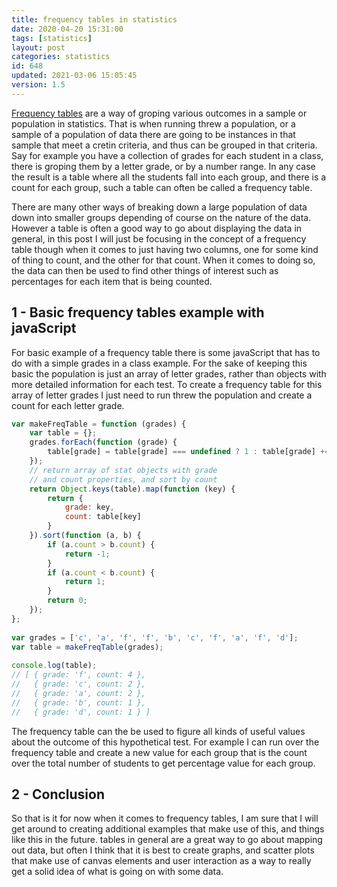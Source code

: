 ```yaml
---
title: frequency tables in statistics
date: 2020-04-20 15:31:00
tags: [statistics]
layout: post
categories: statistics
id: 648
updated: 2021-03-06 15:05:45
version: 1.5
---
```


[Frequency tables](https://en.wikipedia.org/wiki/Frequency_distribution) are a way of groping various outcomes in a sample or population in statistics. That is when running threw a population, or a sample of a population of data there are going to be instances in that sample that meet a cretin criteria, and thus can be grouped in that criteria. Say for example you have a collection of grades for each student in a class, there is groping them by a letter grade, or by a number range. In any case the result is a table where all the students fall into each group, and there is a count for each group, such a table can often be called a frequency table.

There are many other ways of breaking down a large population of data down into smaller groups depending of course on the nature of the data. However a table is often a good way to go about displaying the data in general, in this post I will just be focusing in the concept of a frequency table though when it comes to just having two columns, one for some kind of thing to count, and the other for that count. When it comes to doing so, the data can then be used to find other things of interest such as percentages for each item that is being counted.

<!-- more -->

## 1 - Basic frequency tables example with javaScript

For  basic example of a frequency table there is some javaScript that has to do with a simple grades in a class example. For the sake of keeping this basic the population is just an array of letter grades, rather than objects with more detailed information for each test. To create a frequency table for this array of letter grades I just need to run threw the population and create a count for each letter grade.

```js
var makeFreqTable = function (grades) {
    var table = {};
    grades.forEach(function (grade) {
        table[grade] = table[grade] === undefined ? 1 : table[grade] += 1;
    });
    // return array of stat objects with grade
    // and count properties, and sort by count
    return Object.keys(table).map(function (key) {
        return {
            grade: key,
            count: table[key]
        }
    }).sort(function (a, b) {
        if (a.count > b.count) {
            return -1;
        }
        if (a.count < b.count) {
            return 1;
        }
        return 0;
    });
};
 
var grades = ['c', 'a', 'f', 'f', 'b', 'c', 'f', 'a', 'f', 'd'];
var table = makeFreqTable(grades);
 
console.log(table);
// [ { grade: 'f', count: 4 },
//   { grade: 'c', count: 2 },
//   { grade: 'a', count: 2 },
//   { grade: 'b', count: 1 },
//   { grade: 'd', count: 1 } ] 
```

The frequency table can the be used to figure all kinds of useful values about the outcome of this hypothetical test. For example I can run over the frequency table and create a new value for each group that is the count over the total number of students to get percentage value for each group.

## 2 - Conclusion

So that is it for now when it comes to frequency tables, I am sure that I will get around to creating additional examples that make use of this, and things like this in the future. tables in general are a great way to go about mapping out data, but often I think that it is best to create graphs, and scatter plots that make use of canvas elements and user interaction as a way to really get a solid idea of what is going on with some data.